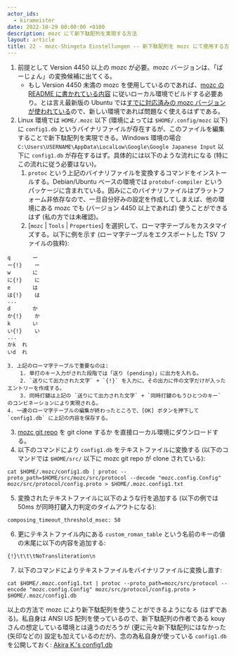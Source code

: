 ```yaml
---
actor_ids:
  - kirameister
date: 2022-10-29 00:00:00 +0100
description: mozc にて新下駄配列を実現する方法
layout: article
title: 22 - mozc-Shingeta Einstellungen -- 新下駄配列を mozc にて使用する方法
---
```


1. 前提として Version 4450 以上の mozc が必要。mozc バージョンは、「ばーじょん」の変換候補に出てくる。
    * もし Version 4450 未満の mozc を使用しているのであれば、[mozc の README に書かれている内容](https://github.com/google/mozc#build-instructions) に従いローカル環境でビルドする必要あり。とは言え最新版の Ubuntu では[すでに対応済みの mozc バージョンが使われている](https://launchpad.net/ubuntu/+source/mozc)ので、新しい環境であれば問題なく使えるはずである。
2. Linux 環境では `HOME/.mozc` 以下 (環境によっては `$HOME/.config/mozc` 以下) に `config1.db` というバイナリファイルが存在するが、このファイルを編集することで新下駄配列を実現できる。Windows 環境の場合 `C:\Users\USERNAME\AppData\LocalLow\Google\Google Japanese Input` 以下に `config1.db` が存在するはず。具体的には以下のような流れになる (特にこの流れに従う必要はない)。
    1. `protoc` という上記のバイナリファイルを変換するコマンドをインストールする。Debian/Ubuntu ベースの環境では `protobuf-compiler` というパッケージに含まれている。因みにこのバイナリファイルはプラットフォーム非依存なので、一旦自分好みの設定を作成してしまえば、他の環境にある mozc でも (バージョン 4450 以上であれば) 使うことができるはず (私の方では未確認)。
    2. [`mozc` | `Tools` | `Properties`] を選択して、ローマ字テーブルをカスタマイズする。以下に例を示す (ローマ字テーブルをエクスポートした TSV ファイルの抜粋):
```
q		ー
ー{!}	ー
w		に
に{!}	に
e		は
は{!}	は
...
d		か
か{!}	か
k		い
い{!}	い
...
かk	れ
いd	れ
```
    3. 上記のローマ字テーブルで重要なのは:
        1. 単打のキー入力がされた段階では「送り (pending)」に出力を入れる。
        2. `送りにて出力された文字` + `{!}` を入力に、その出力に件の文字だけが入ったエントリーを作成する。
        3. 同時打鍵は上記の `送りにて出力された文字` + `同時打鍵のもうひとつのキー` のコンビネーションにより実現される。
    4. 一連のローマ字テーブルの編集が終わったところで、[OK] ボタンを押下して `config1.db` に上記の内容を保存する。
3. [mozc git repo](https://github.com/google/mozc) を git clone するか [](https://github.com/google/mozc/blob/master/src/protocol/config.proto) を直接ローカル環境にダウンロードする。
4. 以下のコマンドにより `config1.db` をテキストファイルに変換する (以下のコマンドでは `$HOME/src/` 以下に mozc git repo が clone されている): 
```
cat $HOME/.mozc/config1.db | protoc --proto_path=$HOME/src/mozc/src/protocol --decode "mozc.config.Config" mozc/src/protocol/config.proto > $HOME/.mozc.config1.txt
```
5. 変換されたテキストファイルに以下のような行を追加する (以下の例では 50ms が同時打鍵入力判定のタイムアウトになる):
```
composing_timeout_threshold_msec: 50
```
6. 更にテキストファイル内にある `custom_roman_table` という名前のキーの値の末尾に以下の内容を追加する:
```
{!}\t\t\tNoTransliteration\n
```
7. 以下のコマンドによりテキストファイルをバイナリファイルに変換し直す:
```
cat $HOME/.mozc.config1.txt | protoc --proto_path=mozc/src/protocol --encode "mozc.config.Config" mozc/src/protocol/config.proto > $HOME/.mozc/config1.db
```

以上の方法で mozc により新下駄配列を使うことができるようになる (はずである)。私自身は ANSI US 配列を使っているので、新下駄配列の作者である kouy さんの想定している環境とは違うのだろうが (更に元々新下駄配列にはなかった (矢印などの) 設定も加えているのだが)、念の為私自身が使っている `config1.db` を公開しておく:  [Akira K.'s config1.db](../audio/22_mozc_config1.db)


